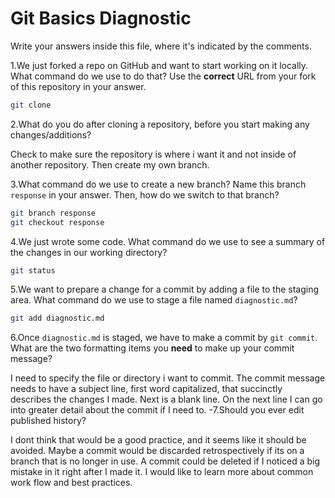 # Git Basics Diagnostic

Write your answers inside this file, where it's indicated by the comments.

1.We just forked a repo on GitHub and want to start working on it locally.
What command do we use to do that? Use the **correct** URL from your fork of
this repository in your answer.

```sh
git clone
```

2.What do you do after cloning a repository, before you start making any
changes/additions?

Check to make sure the repository is where i want it and not inside of another repository.
Then create my own branch.

3.What command do we use to create a new branch? Name this branch `response`
    in your answer. Then, how do we switch to that branch?

```sh
git branch response
git checkout response
```

4.We just wrote some code. What command do we use to see a summary of the
    changes in our working directory?

```sh
git status
```

5.We want to prepare a change for a commit by adding a file to the staging
    area. What command do we use to stage a file named `diagnostic.md`?

```sh
git add diagnostic.md
```

6.Once `diagnostic.md` is staged, we have to make a commit by `git commit`.
What are the two formatting items you **need** to make up your commit message?

I need to specify the file or directory i want to commit. The commit message
needs to have a subject line, first word capitalized, that succinctly describes
the changes I made. Next is a blank line. On the next line I can go into greater
detail about the commit if I need to.
-7.Should you ever edit published history?

 I dont think that would be a good practice, and it seems like it should be
 avoided. Maybe a commit would be discarded retrospectively if its on a branch
 that is no longer in use. A commit could be deleted if I noticed a big mistake
 in it right after I made it. I would like to learn more about common work flow
 and best practices.
